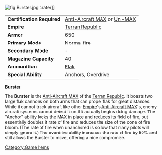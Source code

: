 ![](Burster.jpg "fig:Burster.jpg") crater\]\]

|                            |                                                                                                                    |
|----------------------------|--------------------------------------------------------------------------------------------------------------------|
| **Certification Required** | [Anti-Aircraft MAX](Anti-Aircraft_MAX_(Certification) "wikilink") or [Uni-MAX](Uni-MAX_(Certification) "wikilink") |
| **Empire**                 | [Terran Republic](Terran_Republic "wikilink")                                                                      |
| **Armor**                  | 650                                                                                                                |
| **Primary Mode**           | Normal fire                                                                                                        |
| **Secondary Mode**         | \-                                                                                                                 |
| **Magazine Capacity**      | 40                                                                                                                 |
| **Ammunition**             | [Flak](Flak "wikilink")                                                                                            |
| **Special Ability**        | Anchors, Overdrive                                                                                                 |

**Burster**

The **Burster** is the [Anti-Aircraft
MAX](Anti-Aircraft_MAX_(Certification) "wikilink") of the [Terran
Republic](Terran_Republic "wikilink"). It boasts two large flak cannons
on both arms that can propel flak for great distances. While it cannot
track aircraft like other [Empire](Empire "wikilink")'s [Anti-Aircraft
MAX](Anti-Aircraft_MAX_(Certification) "wikilink")'s, enemy aircraft
systems cannot detect it until it actually begins doing damage. The
"Anchor" ability locks the [MAX](Mechanized_Armored_Exo-Suit "wikilink")
in place and reduces its field of fire, but essentially doubles it rate
of fire and reduces the size of the cone of fire bloom. (The rate of
fire when unanchored is so low that many pilots will simply ignore it.)
The overdrive ability increases the rate of fire by 50% and still allows
the Burster to move, offering a nice compromise.

[Category:Game Items](Category:Game_Items "wikilink")